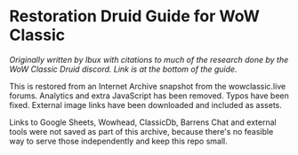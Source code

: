 # Restoration Druid Guide for WoW Classic

*Originally written by Ibux with citations to much of the research done by the WoW
Classic Druid discord. Link is at the bottom of the guide.*

This is restored from an Internet Archive snapshot from the wowclassic.live forums.
Analytics and extra JavaScript has been removed. Typos have been fixed. External image
links have been downloaded and included as assets.

Links to Google Sheets, Wowhead, ClassicDb, Barrens Chat and external tools were not
saved as part of this archive, because there's no feasible way to serve those
independently and keep this repo small.
